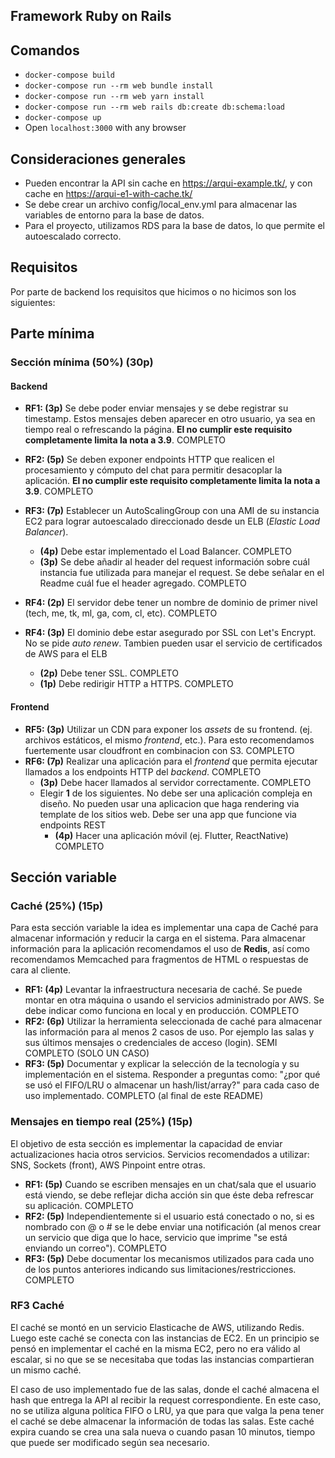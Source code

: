 ## Framework Ruby on Rails



## Comandos

* `docker-compose build`
* `docker-compose run --rm web bundle install`
* `docker-compose run --rm web yarn install`
* `docker-compose run --rm web rails db:create db:schema:load`
* `docker-compose up`
* Open `localhost:3000` with any browser

## Consideraciones generales

- Pueden encontrar la API sin cache en https://arqui-example.tk/, y con cache en https://arqui-e1-with-cache.tk/
- Se debe crear un archivo config/local_env.yml para almacenar las variables de entorno para la base de datos.
- Para el proyecto, utilizamos RDS para la base de datos, lo que permite el autoescalado correcto.



## Requisitos

Por parte de backend los requisitos que hicimos o no hicimos son los siguientes:

## Parte mínima

### Sección mínima (50%) (30p)

#### **Backend**
* **RF1: (3p)** Se debe poder enviar mensajes y se debe registrar su timestamp. Estos mensajes deben aparecer en otro usuario, ya sea en tiempo real o refrescando la página. **El no cumplir este requisito completamente limita la nota a 3.9**. COMPLETO
* **RF2: (5p)** Se deben exponer endpoints HTTP que realicen el procesamiento y cómputo del chat para permitir desacoplar la aplicación. **El no cumplir este requisito completamente limita la nota a 3.9**. COMPLETO

* **RF3: (7p)** Establecer un AutoScalingGroup con una AMI de su instancia EC2 para lograr autoescalado direccionado desde un ELB (_Elastic Load Balancer_).
    * **(4p)** Debe estar implementado el Load Balancer. COMPLETO
    * **(3p)** Se debe añadir al header del request información sobre cuál instancia fue utilizada para manejar el request. Se debe señalar en el Readme cuál fue el header agregado. COMPLETO
* **RF4: (2p)** El servidor debe tener un nombre de dominio de primer nivel (tech, me, tk, ml, ga, com, cl, etc). COMPLETO

* **RF4: (3p)** El dominio debe estar asegurado por SSL con Let's Encrypt. No se pide *auto renew*. Tambien pueden usar el servicio de certificados de AWS para el ELB
    * **(2p)** Debe tener SSL. COMPLETO
    * **(1p)** Debe redirigir HTTP a HTTPS. COMPLETO
    
#### **Frontend**
* **RF5: (3p)** Utilizar un CDN para exponer los *assets* de su frontend. (ej. archivos estáticos, el mismo *frontend*, etc.). Para esto recomendamos fuertemente usar cloudfront en combinacion con S3. COMPLETO
* **RF6: (7p)** Realizar una aplicación para el *frontend* que permita ejecutar llamados a los endpoints HTTP del *backend*. COMPLETO
    * **(3p)** Debe hacer llamados al servidor correctamente. COMPLETO
    * Elegir **$1$** de los siguientes. No debe ser una aplicación compleja en diseño. No pueden usar una aplicacion que haga rendering via template de los sitios web. Debe ser una app que funcione via endpoints REST
        * **(4p)** Hacer una aplicación móvil (ej. Flutter, ReactNative) COMPLETO

## Sección variable

### Caché (25%) (15p)
Para esta sección variable la idea es implementar una capa de Caché para almacenar información y reducir la carga en el sistema. Para almacenar información para la aplicación recomendamos el uso de **Redis**, así como recomendamos Memcached para fragmentos de HTML o respuestas de cara al cliente. 

* **RF1: (4p)** Levantar la infraestructura necesaria de caché. Se puede montar en otra máquina o usando el servicios administrado por AWS. Se debe indicar como funciona en local y en producción. COMPLETO
* **RF2: (6p)** Utilizar la herramienta seleccionada de caché para almacenar las información para al menos 2 casos de uso. Por ejemplo las salas y sus últimos mensajes o credenciales de acceso (login). SEMI COMPLETO (SOLO UN CASO)
* **RF3: (5p)** Documentar y explicar la selección de la tecnología y su implementación en el sistema. Responder a preguntas como: "¿por qué se usó el FIFO/LRU o almacenar un hash/list/array?" para cada caso de uso implementado. COMPLETO (al final de este README)


### Mensajes en tiempo real (25%) (15p)
El objetivo de esta sección es implementar la capacidad de enviar actualizaciones hacia otros servicios. Servicios recomendados a utilizar: SNS, Sockets (front), AWS Pinpoint entre otras. 

* **RF1: (5p)** Cuando se escriben mensajes en un chat/sala que el usuario está viendo, se debe reflejar dicha acción sin que éste deba refrescar su aplicación. COMPLETO
* **RF2: (5p)** Independientemente si el usuario está conectado o no, si es nombrado con @ o # se le debe enviar una notificación (al menos crear un servicio que diga que lo hace, servicio que imprime "se está enviando un correo"). COMPLETO
* **RF3: (5p)** Debe documentar los mecanismos utilizados para cada uno de los puntos anteriores indicando sus limitaciones/restricciones. COMPLETO

### RF3 Caché
El caché se montó en un servicio Elasticache de AWS, utilizando Redis. Luego este caché se conecta con las instancias de EC2. En un principio se pensó en implementar el caché en la misma EC2, pero no era válido al escalar, si no que se se necesitaba que todas las instancias compartieran un mismo caché.

El caso de uso implementado fue de las salas, donde el caché almacena el hash que entrega la API al recibir la request correspondiente. En este caso, no se utiliza alguna política FIFO o LRU, ya que para que valga la pena tener el caché se debe almacenar la información de todas las salas. Este caché expira cuando se crea una sala nueva o cuando pasan 10 minutos, tiempo que puede ser modificado según sea necesario.
